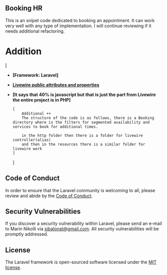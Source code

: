 ## Booking HR

This is an snipet code dedicated to booking an appointment. It can work very well with any type of implementation. I will continue reviewing if it needs additional refactoring.

# Addition

[

-   **[Framework: Laravel]**
-   **[Livewire public attributes and properties](https://laravel-livewire.com)**
-   **[It says that 40% is javascript but that is just the part from Livewire the entire project is in PHP]**


        [
            Additional ++
            The structure of the code is as follows, there is a Booking directory where is the filters for segmented availability and services to book for additional times.

            in the http folder then there is a folder for livewire controller(alias)
            and then in the resources there is a similar folder for livewire work
        ]
    ]

## Code of Conduct

In order to ensure that the Laravel community is welcoming to all, please review and abide by the [Code of Conduct](https://laravel.com/docs/contributions#code-of-conduct).

## Security Vulnerabilities

If you discover a security vulnerability within Laravel, please send an e-mail to Marin Nikolli via [sibalonat@gmail.com](mailto:sibalonat@gmail.com). All security vulnerabilities will be promptly addressed.

## License

The Laravel framework is open-sourced software licensed under the [MIT license](https://opensource.org/licenses/MIT).

